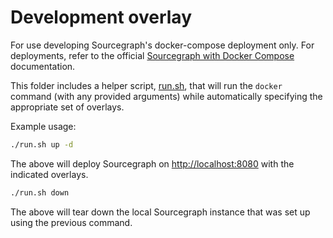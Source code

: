 # Development overlay

For use developing Sourcegraph's docker-compose deployment only.
For deployments, refer to the official [Sourcegraph with Docker Compose](https://docs.sourcegraph.com/admin/install/docker-compose) documentation.

This folder includes a helper script, [run.sh](./run.sh), that will run the `docker` command (with any provided arguments) while automatically specifying the appropriate set of overlays.

Example usage:

```sh
./run.sh up -d 
```

The above will deploy Sourcegraph on [http://localhost:8080](http://localhost:8080) with the indicated overlays.

```sh
./run.sh down
```

The above will tear down the local Sourcegraph instance that was set up using the previous command.
